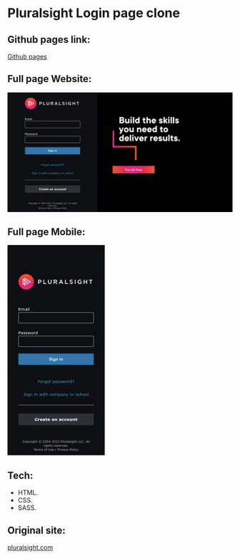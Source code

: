 # Pluralsight Login page clone

## Github pages link:

[Github pages](https://ramonapereira.github.io/pluralsight-clone/)

## Full page Website:

![Full page website image](/dist/img/full-website-desktop.png)

## Full page Mobile:

![Full page website image, mobile version](/dist/img/full-website-mobile.png)

## Tech:

- HTML.
- CSS.
- SASS.

## Original site:

[pluralsight.com](https://app.pluralsight.com/id)
